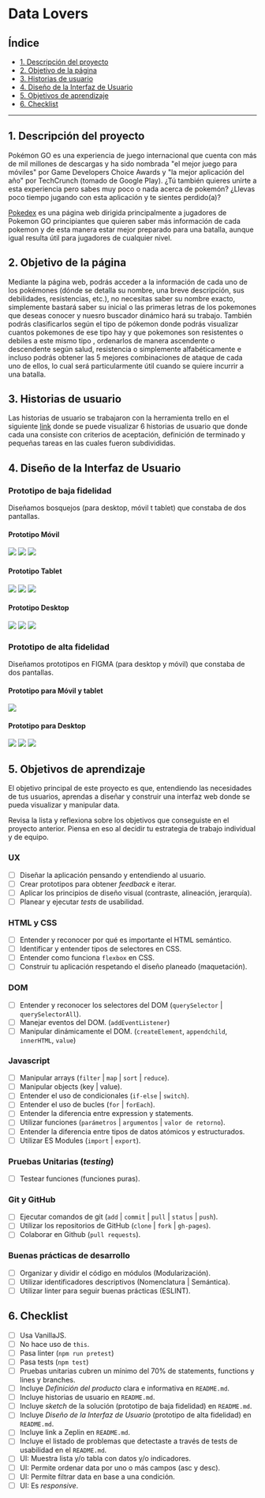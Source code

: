 # Data Lovers
## Índice
* [1. Descripción del proyecto](#descripción-general-del-proyecto)
* [2. Objetivo de la página](#objetivo-de-la-página)
* [3. Historias de usuario](#historias-de-usuario)
* [4. Diseño de la Interfaz de Usuario](#diseño-interfaz-usuario)
* [5. Objetivos de aprendizaje](#5-objetivos-de-aprendizaje)
* [6. Checklist](#6-check-list)

***

## 1. Descripción del proyecto

Pokémon GO es una experiencia de juego internacional que cuenta con más de mil millones de descargas y ha sido nombrada "el mejor juego para móviles" por Game Developers Choice Awards y "la mejor aplicación del año" por TechCrunch (tomado de Google Play).
¿Tú también quieres unirte a esta experiencia pero sabes muy poco o nada acerca de pokemón? ¿Llevas poco tiempo jugando con esta aplicación y te sientes perdido(a)?

[Pokedex]() es una página web dirigida principalmente a jugadores de Pokemon GO principiantes que quieren saber más información de cada pokemon y de esta manera estar mejor preparado para una batalla, aunque igual resulta útil para jugadores de cualquier nivel.

## 2. Objetivo de la página

Mediante la página web, podrás acceder a la información de cada uno de los pokémones (dónde se detalla su nombre, una breve descripción, sus debilidades, resistencias, etc.), no necesitas saber su nombre exacto, simplemente bastará saber su inicial o las primeras letras de los pokemones que deseas conocer y nuesro buscador dinámico hará su trabajo.
También podrás clasificarlos según el tipo de pókemon donde podrás visualizar cuantos pokemones de ese tipo hay y que pokemones son resistentes o debiles a este mismo tipo , ordenarlos de manera ascendente o descendente según salud, resistencia o simplemente alfabéticamente e incluso podrás obtener las 5 mejores combinaciones de ataque de cada uno de ellos, lo cual será particularmente útil cuando se quiere incurrir a una batalla.

## 3. Historias de usuario
Las historias de usuario se trabajaron con la herramienta trello en el siguiente [link](https://trello.com/b/yXJ562wy/data-lovers-pokem%C3%B3n-l) donde se puede visualizar 6 historias de usuario que donde cada una consiste con criterios de aceptación, definición de terminado y pequeñas tareas en las cuales fueron subdivididas.


## 4. Diseño de la Interfaz de Usuario

### Prototipo de baja fidelidad
Diseñamos bosquejos (para desktop, móvil t tablet) que constaba de dos pantallas.
#### Prototipo Móvil
![](/src/images/movil1.jfif)
![](/src/images/movil2.jfif)
![](/src/images/movil3.jfif)
#### Prototipo Tablet
![](/src/images/tablet1.jfif)
![](/src/images/tablet2.jfif)
![](/src/images/tablet3.jfif)
#### Prototipo Desktop
![](/src/images/desktop1.jfif)
![](/src/images/desktop2.jfif)
![](/src/images/desktop3.jfif)

### Prototipo de alta fidelidad
Diseñamos prototipos en FIGMA (para desktop y móvil) que constaba de dos pantallas.
#### Prototipo para Móvil y tablet
![](/src/images/figma-movil.PNG)
#### Prototipo para Desktop
![](/src/images/desktop-figma-1.PNG)
![](/src/images/desktop-figma-2.PNG)
![](/src/images/desktop-figma-3.PNG)


## 5. Objetivos de aprendizaje

El objetivo principal de este proyecto es que, entendiendo las necesidades de
tus usuarios, aprendas a diseñar y construir una interfaz web donde se pueda
visualizar y manipular data.

Revisa la lista y reflexiona sobre los objetivos que conseguiste en el
proyecto anterior. Piensa en eso al decidir tu estrategia de trabajo individual
y de equipo.

### UX

- [ ] Diseñar la aplicación pensando y entendiendo al usuario.
- [ ] Crear prototipos para obtener _feedback_ e iterar.
- [ ] Aplicar los principios de diseño visual (contraste, alineación, jerarquía).
- [ ] Planear y ejecutar _tests_ de usabilidad.

### HTML y CSS

- [ ] Entender y reconocer por qué es importante el HTML semántico.
- [ ] Identificar y entender tipos de selectores en CSS.
- [ ] Entender como funciona `flexbox` en CSS.
- [ ] Construir tu aplicación respetando el diseño planeado (maquetación).

### DOM

- [ ] Entender y reconocer los selectores del DOM (`querySelector` | `querySelectorAll`).
- [ ] Manejar eventos del DOM. (`addEventListener`)
- [ ] Manipular dinámicamente el DOM. (`createElement`, `appendchild`, `innerHTML`, `value`)

### Javascript

- [ ] Manipular arrays (`filter` | `map` | `sort` | `reduce`).
- [ ] Manipular objects (key | value).
- [ ] Entender el uso de condicionales (`if-else` | `switch`).
- [ ] Entender el uso de bucles (`for` | `forEach`).
- [ ] Entender la diferencia entre expression y statements.
- [ ] Utilizar funciones (`parámetros` | `argumentos` | `valor de retorno`).
- [ ] Entender la diferencia entre tipos de datos atómicos y estructurados.
- [ ] Utilizar ES Modules (`import` | `export`).

### Pruebas Unitarias (_testing_)
- [ ] Testear funciones (funciones puras).

### Git y GitHub
- [ ] Ejecutar comandos de git (`add` | `commit` | `pull` | `status` | `push`).
- [ ] Utilizar los repositorios de GitHub (`clone` | `fork` | `gh-pages`).
- [ ] Colaborar en Github (`pull requests`).

### Buenas prácticas de desarrollo
- [ ] Organizar y dividir el código en módulos (Modularización).
- [ ] Utilizar identificadores descriptivos (Nomenclatura | Semántica).
- [ ] Utilizar linter para seguir buenas prácticas (ESLINT).

## 6. Checklist

* [ ] Usa VanillaJS.
* [ ] No hace uso de `this`.
* [ ] Pasa linter (`npm run pretest`)
* [ ] Pasa tests (`npm test`)
* [ ] Pruebas unitarias cubren un mínimo del 70% de statements, functions y
  lines y branches.
* [ ] Incluye _Definición del producto_ clara e informativa en `README.md`.
* [ ] Incluye historias de usuario en `README.md`.
* [ ] Incluye _sketch_ de la solución (prototipo de baja fidelidad) en
  `README.md`.
* [ ] Incluye _Diseño de la Interfaz de Usuario_ (prototipo de alta fidelidad)
  en `README.md`.
* [ ] Incluye link a Zeplin en `README.md`.
* [ ] Incluye el listado de problemas que detectaste a través de tests de
  usabilidad en el `README.md`.
* [ ] UI: Muestra lista y/o tabla con datos y/o indicadores.
* [ ] UI: Permite ordenar data por uno o más campos (asc y desc).
* [ ] UI: Permite filtrar data en base a una condición.
* [ ] UI: Es _responsive_.
